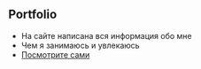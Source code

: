## Portfolio

- На сайте написана вся информация обо мне
- Чем я занимаюсь и увлекаюсь
- [Посмотрите сами](https://clowdyyy.github.io/Portfolio/)
